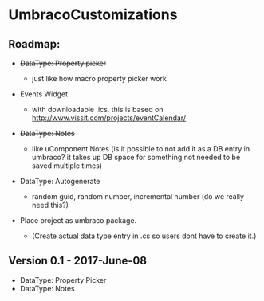 # UmbracoCustomizations

## Roadmap:

  - ~~DataType: Property picker~~ 
  
	- just like how macro property picker work
  - Events Widget 
  
	- with downloadable .ics. this is based on http://www.vissit.com/projects/eventCalendar/
  - ~~DataType: Notes~~
  
	- like uComponent Notes (is it possible to not add it as a DB entry in umbraco? it takes up DB space for something not needed to be saved multiple times)
  - DataType: Autogenerate 
  
	- random guid, random number, incremental number (do we really need this?)
  - Place project as umbraco package. 
  
	- (Create actual data type entry in .cs so users dont have to create it.)
  
  
## Version 0.1 - 2017-June-08
  - DataType: Property Picker
  - DataType: Notes
